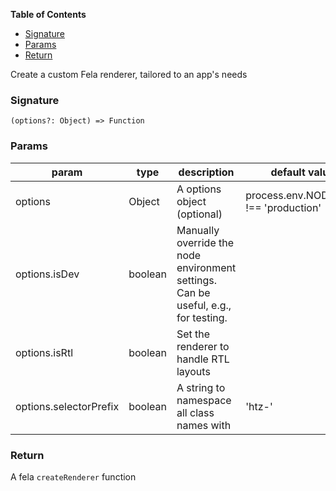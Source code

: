 <!-- START doctoc generated TOC please keep comment here to allow auto update -->
<!-- DON'T EDIT THIS SECTION, INSTEAD RE-RUN doctoc TO UPDATE -->
**Table of Contents**

- [Signature](#signature)
- [Params](#params)
- [Return](#return)

<!-- END doctoc generated TOC please keep comment here to allow auto update -->

Create a custom Fela renderer, tailored to an app's needs
 
### Signature
<code>(options?: Object) => Function</code>

### Params

| param | type | description | default value |
|-------|------|-------------|---------------|
| options| Object | A options object (optional) | process.env.NODE_ENV !== 'production' |
| options.isDev | boolean | Manually override the node environment settings. Can be useful, e.g., for testing. | |
| options.isRtl | boolean | Set the renderer to handle RTL layouts | | 
| options.selectorPrefix | boolean | A string to namespace all class names with | 'htz-' |

### Return
A fela `createRenderer` function
